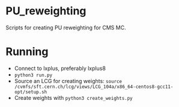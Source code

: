 # PU_reweighting
Scripts for creating PU reweighting for CMS MC.

# Running
* Connect to lxplus, preferably lxplus8
* `python3 run.py`
* Source an LCG for creating weights: `source /cvmfs/sft.cern.ch/lcg/views/LCG_104a/x86_64-centos8-gcc11-opt/setup.sh`
* Create weights with `python3 create_weights.py`